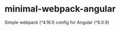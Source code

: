 minimal-webpack-angular
=======================

Simple webpack (^4.16.1) config for Angular (^6.0.9)

